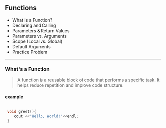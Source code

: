 ## Functions 
 - What is a Function?
 - Declaring and Calling
 - Parameters & Return Values
 - Parameters vs. Arguments
 - Scope (Local vs. Global)
 - Default Arguments
 - Practice Problem

 ---
### What's a Function 
> A function is a reusable block of code that performs a specific task. It helps reduce repetition and improve code structure.

#### example 
```cpp

 void greet(){
    cout <<"Hello, World!"<<endl;
 }
 
```